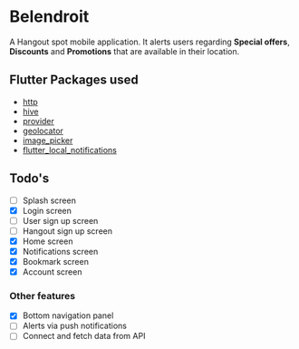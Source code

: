 # Belendroit

A Hangout spot mobile application. It alerts users regarding **Special offers**, **Discounts** and **Promotions** that are available in their location.

## Flutter Packages used

- [http](https://pub.dev/packages/http)
- [hive](https://pub.dev/packages/hive)
- [provider](https://pub.dev/packages/provider)
- [geolocator](https://pub.dev/packages/geolocator)
- [image_picker](https://pub.dev/packages/image_picker)
- [flutter_local_notifications](flutter_local_notifications)

## Todo's

- [ ] Splash screen
- [x] Login screen
- [ ] User sign up screen
- [ ] Hangout sign up screen
- [x] Home screen
- [x] Notifications screen
- [x] Bookmark screen
- [x] Account screen

### Other features

- [x] Bottom navigation panel
- [ ] Alerts via push notifications
- [ ] Connect and fetch data from API
